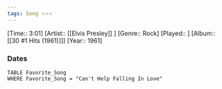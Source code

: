 ```yaml
---
tags: Song ⭐⭐⭐ 
---
```

[Time:: 3:01]
[Artist:: [[Elvis Presley]] ]
[Genre:: Rock]
[Played:: ]
[Album:: [[30 #1 Hits (1961)]]]
[Year:: 1961]
### Dates
````dataview
TABLE Favorite_Song
WHERE Favorite_Song = "Can't Help Falling In Love"
````